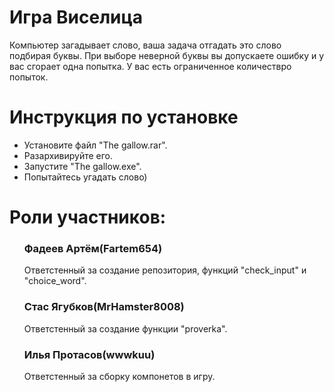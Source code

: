 <h1>Игра Виселица</h1>
<p>Компьютер загадывает слово, ваша задача отгадать это слово подбирая буквы. При выборе неверной буквы вы допускаете ошибку и у вас сгорает одна попытка.
У вас есть ограниченное количествро попыток.</p>

<H1>Инструкция по установке</H1>
<ul>
  <li>Установите файл "The gallow.rar".</li>
  <li>Разархивируйте его.</li>
  <li>Запустите "The gallow.exe".</li>
  <li>Попытайтесь угадать слово)</li>
</ul>
<H1>Роли участников:</H1>
<ul>
  <p>
    <h3>Фадеев Артём(Fartem654)</h3>  Ответстенный за создание репозитория, функций "check_input" и "choice_word".<n></n>
  </p>
  <p>
    <h3>Стас Ягубков(MrHamster8008)</h3>  Ответстенный за создание функции "proverka".
  </p>
  <p>
    <h3>Илья Протасов(wwwkuu)</h3>  Ответстенный за сборку компонетов в игру.
  </p>
</ul>
